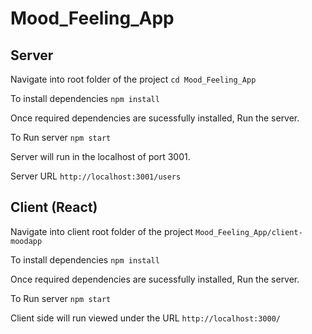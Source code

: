 # Mood_Feeling_App

## Server

Navigate into root folder of the project `cd Mood_Feeling_App`

To install dependencies  `npm install`

Once required dependencies are sucessfully installed, Run the server.

To Run server  `npm start`

Server will run in the localhost of port 3001. 

Server URL `http://localhost:3001/users`


## Client (React)

Navigate into client root folder of the project `Mood_Feeling_App/client-moodapp`

To install dependencies  `npm install`

Once required dependencies are sucessfully installed, Run the server.

To Run server  `npm start`

Client side will run viewed under the URL `http://localhost:3000/`
